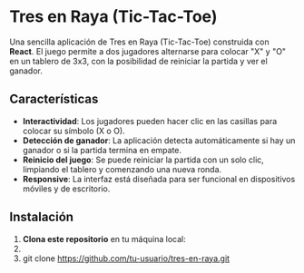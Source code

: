 # Tres en Raya (Tic-Tac-Toe)

Una sencilla aplicación de Tres en Raya (Tic-Tac-Toe) construida con **React**. El juego permite a dos jugadores alternarse para colocar "X" y "O" en un tablero de 3x3, con la posibilidad de reiniciar la partida y ver el ganador.

## Características

- **Interactividad**: Los jugadores pueden hacer clic en las casillas para colocar su símbolo (X o O).
- **Detección de ganador**: La aplicación detecta automáticamente si hay un ganador o si la partida termina en empate.
- **Reinicio del juego**: Se puede reiniciar la partida con un solo clic, limpiando el tablero y comenzando una nueva ronda.
- **Responsive**: La interfaz está diseñada para ser funcional en dispositivos móviles y de escritorio.

## Instalación

1. **Clona este repositorio** en tu máquina local:
2.
3. git clone https://github.com/tu-usuario/tres-en-raya.git
